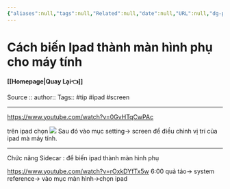 ```yaml
---
{"aliases":null,"tags":null,"Related":null,"date":null,"URL":null,"dg-publish":true,"image":null,"permalink":"/IT/Cách biến Ipad thành màn hình phụ cho máy tính/","dgPassFrontmatter":true,"noteIcon":"2","created":"2024-01-31T15:45:19.995+07:00","updated":"2024-01-31T15:58:08.676+07:00"}
---
```


# Cách biến Ipad thành màn hình phụ cho máy tính
**[[Homepage\|Quay Lại👈]]**

Source ::
author::
Tags::  #tip #ipad #screen 

---

https://www.youtube.com/watch?v=0GvHTqCwPAc

trên ipad chọn 
![](https://i.imgur.com/Fx1nt1L.png)
Sau đó vào mục setting-> screen để điều chỉnh vị trí của ipad mà máy tính.


---
Chức năng Sidecar : để biến ipad thành màn hình phụ

https://www.youtube.com/watch?v=rOxkDYfTx5w 
6:00
quả táo-> system reference-> vào mục màn hình->chọn ipad